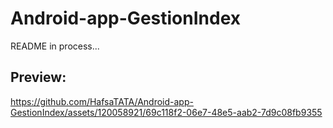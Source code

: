 # Android-app-GestionIndex
README in process...
## Preview:

https://github.com/HafsaTATA/Android-app-GestionIndex/assets/120058921/69c118f2-06e7-48e5-aab2-7d9c08fb9355

